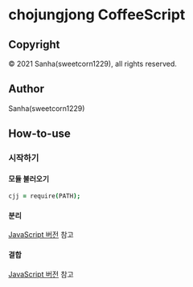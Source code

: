 # chojungjong CoffeeScript

## Copyright
© 2021 Sanha(sweetcorn1229), all rights reserved.

## Author
Sanha(sweetcorn1229)

## How-to-use

### 시작하기

#### 모듈 불러오기
```coffee
cjj = require(PATH);
```

#### 분리
[JavaScript 버전](https://github.com/sweetcorn1229/chojungjong/blob/main/javascript/docs.md) 참고

#### 결합
[JavaScript 버전](https://github.com/sweetcorn1229/chojungjong/blob/main/javascript/docs.md) 참고
